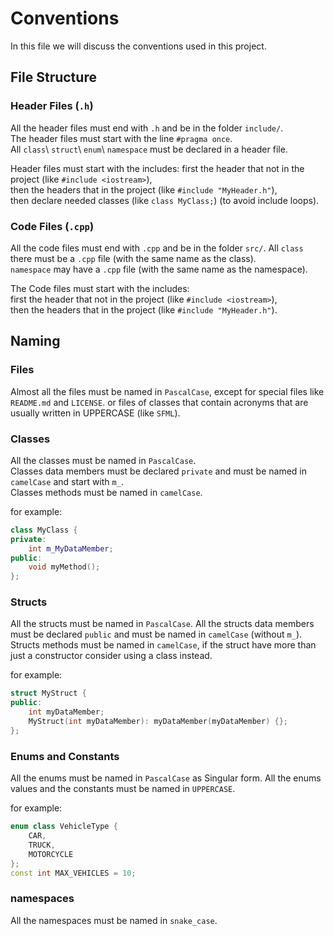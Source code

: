 # Conventions #

In this file we will discuss the conventions used in this project.

## File Structure ##

### Header Files (`.h`) ###
All the header files must end with `.h` and be in the folder `include/`.  
The header files must start with the line `#pragma once`.  
All `class`\ `struct`\ `enum`\ `namespace` must be declared in a header file.

Header files must start with the includes:
first the header that not in the project (like `#include <iostream>`),    
then the headers that in the project (like `#include "MyHeader.h"`),  
then declare needed classes (like `class MyClass;`) (to avoid include loops).


### Code Files (`.cpp`) ###
All the code files must end with `.cpp` and be in the folder `src/`.
All `class` there must be a `.cpp` file (with the same name as the class).  
`namespace` may have a `.cpp` file (with the same name as the namespace).

The Code files must start with the includes:  
first the header that not in the project (like `#include <iostream>`),  
then the headers that in the project (like `#include "MyHeader.h"`).  

## Naming ##

### Files ###
Almost all the files must be named in `PascalCase`, except for special files 
like `README.md` and `LICENSE`. or files of classes that contain acronyms that
are usually written in UPPERCASE (like `SFML`).

### Classes ###
All the classes must be named in `PascalCase`.  
Classes data members must be declared `private` and must be named in 
`camelCase` and start with `m_`.  
Classes methods must be named in `camelCase`.
 
for example:
```cpp
class MyClass {
private:
    int m_MyDataMember;
public:
    void myMethod();
};
```

### Structs ###
All the structs must be named in `PascalCase`.
All the structs data members must be declared `public` and must be named in
`camelCase` (without `m_`).  
Structs methods must be named in `camelCase`, if the struct have more than 
just a constructor consider using a class instead.

for example:
```cpp
struct MyStruct {
public:
    int myDataMember;
    MyStruct(int myDataMember): myDataMember(myDataMember) {};
};
```

### Enums and Constants ###
All the enums must be named in `PascalCase` as Singular form.
All the enums values and the constants must be named in `UPPERCASE`.

for example:
```cpp
enum class VehicleType {
    CAR,
    TRUCK,
    MOTORCYCLE
};
const int MAX_VEHICLES = 10;
```

### namespaces ###
All the namespaces must be named in `snake_case`.